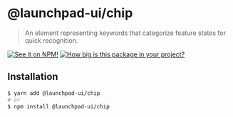 # @launchpad-ui/chip

> An element representing keywords that categorize feature states for quick recognition.

[![See it on NPM!](https://img.shields.io/npm/v/@launchpad-ui/chip?style=for-the-badge)](https://www.npmjs.com/package/@launchpad-ui/chip)
[![How big is this package in your project?](https://img.shields.io/bundlephobia/minzip/@launchpad-ui/chip?style=for-the-badge)](https://bundlephobia.com/result?p=@launchpad-ui/chip)

## Installation

```sh
$ yarn add @launchpad-ui/chip
# or
$ npm install @launchpad-ui/chip
```
